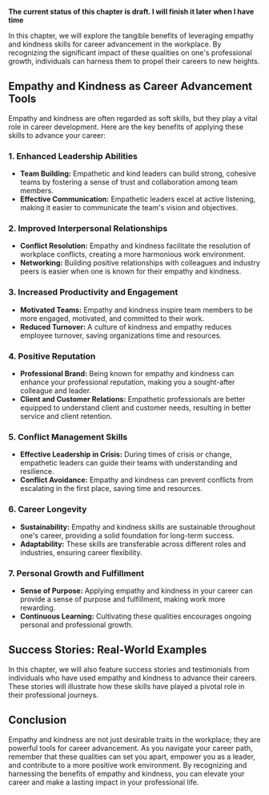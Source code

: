 **The current status of this chapter is draft. I will finish it later when I have time**

In this chapter, we will explore the tangible benefits of leveraging empathy and kindness skills for career advancement in the workplace. By recognizing the significant impact of these qualities on one's professional growth, individuals can harness them to propel their careers to new heights.

Empathy and Kindness as Career Advancement Tools
------------------------------------------------

Empathy and kindness are often regarded as soft skills, but they play a vital role in career development. Here are the key benefits of applying these skills to advance your career:

### 1. **Enhanced Leadership Abilities**

* **Team Building:** Empathetic and kind leaders can build strong, cohesive teams by fostering a sense of trust and collaboration among team members.
* **Effective Communication:** Empathetic leaders excel at active listening, making it easier to communicate the team's vision and objectives.

### 2. **Improved Interpersonal Relationships**

* **Conflict Resolution:** Empathy and kindness facilitate the resolution of workplace conflicts, creating a more harmonious work environment.
* **Networking:** Building positive relationships with colleagues and industry peers is easier when one is known for their empathy and kindness.

### 3. **Increased Productivity and Engagement**

* **Motivated Teams:** Empathy and kindness inspire team members to be more engaged, motivated, and committed to their work.
* **Reduced Turnover:** A culture of kindness and empathy reduces employee turnover, saving organizations time and resources.

### 4. **Positive Reputation**

* **Professional Brand:** Being known for empathy and kindness can enhance your professional reputation, making you a sought-after colleague and leader.
* **Client and Customer Relations:** Empathetic professionals are better equipped to understand client and customer needs, resulting in better service and client retention.

### 5. **Conflict Management Skills**

* **Effective Leadership in Crisis:** During times of crisis or change, empathetic leaders can guide their teams with understanding and resilience.
* **Conflict Avoidance:** Empathy and kindness can prevent conflicts from escalating in the first place, saving time and resources.

### 6. **Career Longevity**

* **Sustainability:** Empathy and kindness skills are sustainable throughout one's career, providing a solid foundation for long-term success.
* **Adaptability:** These skills are transferable across different roles and industries, ensuring career flexibility.

### 7. **Personal Growth and Fulfillment**

* **Sense of Purpose:** Applying empathy and kindness in your career can provide a sense of purpose and fulfillment, making work more rewarding.
* **Continuous Learning:** Cultivating these qualities encourages ongoing personal and professional growth.

Success Stories: Real-World Examples
------------------------------------

In this chapter, we will also feature success stories and testimonials from individuals who have used empathy and kindness to advance their careers. These stories will illustrate how these skills have played a pivotal role in their professional journeys.

Conclusion
----------

Empathy and kindness are not just desirable traits in the workplace; they are powerful tools for career advancement. As you navigate your career path, remember that these qualities can set you apart, empower you as a leader, and contribute to a more positive work environment. By recognizing and harnessing the benefits of empathy and kindness, you can elevate your career and make a lasting impact in your professional life.
